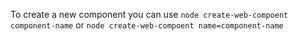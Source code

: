 To create a new component you can use
`node create-web-compoent component-name` or `node create-web-compoent name=component-name`
